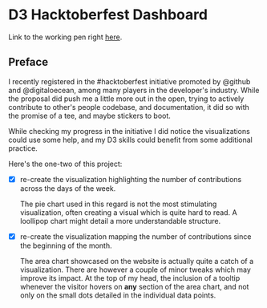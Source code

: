 # D3 Hacktoberfest Dashboard

Link to the working pen right [here](https://codepen.io/borntofrappe/full/VEMGjP/).

## Preface

I recently registered in the #hacktoberfest initiative promoted by @github and @digitaloecean, among many players in the developer's industry. While the proposal did push me a little more out in the open, trying to actively contribute to other's people codebase, and documentation, it did so with the promise of a tee, and maybe stickers to boot.

While checking my progress in the initiative I did notice the visualizations could use some help, and my D3 skills could benefit from some additional practice.

Here's the one-two of this project:

- [x] re-create the visualization highlighting the number of contributions across the days of the week.

  The pie chart used in this regard is not the most stimulating visualization, often creating a visual which is quite hard to read. A loollipop chart might detail a more understandable structure.

- [x] re-create the visualization mapping the number of contributions since the beginning of the month.

  The area chart showcased on the website is actually quite a catch of a visualization. There are however a couple of minor tweaks which may improve its impact. At the top of my head, the inclusion of a tooltip whenever the visitor hovers on **any** section of the area chart, and not only on the small dots detailed in the individual data points.
